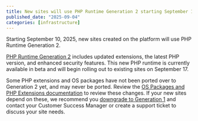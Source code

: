 ```yaml
---
title: New sites will use PHP Runtime Generation 2 starting September 10, 2025
published_date: "2025-09-04"
categories: [infrastructure]
---
```


Starting September 10, 2025, new sites created on the platform will use PHP Runtime Generation 2.

[PHP Runtime Generation 2](/php-runtime-generation-2) includes updated extensions, the latest PHP version, and enhanced security features. This new PHP runtime is currently available in beta and will begin rolling out to existing sites on September 17.

Some PHP extensions and OS packages have not been ported over to Generation 2 yet, and may never be ported. Review the [OS Packages and PHP Extensions documentation](/php-runtime-generation-2#os-packages) to review these changes. If your new sites depend on these, we recommend you [downgrade to Generation 1](/php-runtime-generation-2#q-can-i-switch-back-to-the-previous-php-runtime-if-i-encounter-issues) and contact your Customer Success Manager or create a support ticket to discuss your site needs.
